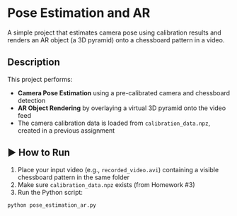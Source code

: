 # Pose Estimation and AR
A simple project that estimates camera pose using calibration results and renders an AR object (a 3D pyramid) onto a chessboard pattern in a video.

## Description

This project performs:

- **Camera Pose Estimation** using a pre-calibrated camera and chessboard detection
- **AR Object Rendering** by overlaying a virtual 3D pyramid onto the video feed
- The camera calibration data is loaded from `calibration_data.npz`, created in a previous assignment

## ▶ How to Run
1. Place your input video (e.g., `recorded_video.avi`) containing a visible chessboard pattern in the same folder
2. Make sure `calibration_data.npz` exists (from Homework #3)
3. Run the Python script:

```bash
python pose_estimation_ar.py
